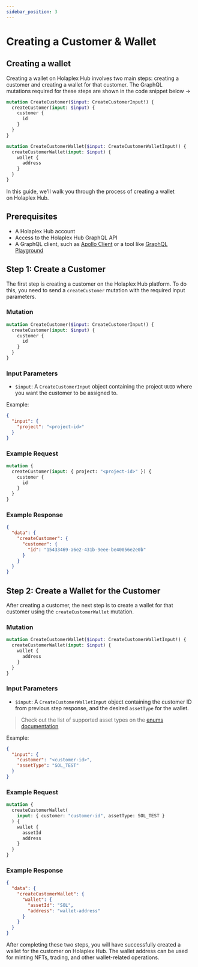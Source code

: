 ```yaml
---
sidebar_position: 3
---
```


# Creating a Customer & Wallet

## Creating a wallet

Creating a wallet on Holaplex Hub involves two main steps: creating a customer and creating a wallet for that customer. The GraphQL mutations required for these steps are shown in the code snippet below →

```graphql
mutation CreateCustomer($input: CreateCustomerInput!) {
  createCustomer(input: $input) {
    customer {
      id
    }
  }
}

mutation CreateCustomerWallet($input: CreateCustomerWalletInput!) {
  createCustomerWallet(input: $input) {
    wallet {
      address
    }
  }
}
```

In this guide, we'll walk you through the process of creating a wallet on Holaplex Hub.

## Prerequisites

- A Holaplex Hub account
- Access to the Holaplex Hub GraphQL API
- A GraphQL client, such as [Apollo Client](https://www.apollographql.com/client/) or a tool like [GraphQL Playground](https://github.com/graphql/graphql-playground)

## Step 1: Create a Customer

The first step is creating a customer on the Holaplex Hub platform. To do this, you need to send a `createCustomer` mutation with the required input parameters.

### Mutation

```graphql
mutation CreateCustomer($input: CreateCustomerInput!) {
  createCustomer(input: $input) {
    customer {
      id
    }
  }
}
```

### Input Parameters

- `$input`: A `CreateCustomerInput` object containing the project `UUID` where you want the customer to be assigned to.

Example:

```json
{
  "input": {
    "project": "<project-id>"
  }
}
```

### Example Request

```graphql
mutation {
  createCustomer(input: { project: "<project-id>" }) {
    customer {
      id
    }
  }
}
```

### Example Response

```json
{
  "data": {
    "createCustomer": {
      "customer": {
        "id": "15433469-a6e2-431b-9eee-be40056e2e0b"
      }
    }
  }
}
```

## Step 2: Create a Wallet for the Customer

After creating a customer, the next step is to create a wallet for that customer using the `createCustomerWallet` mutation.

### Mutation

```graphql
mutation CreateCustomerWallet($input: CreateCustomerWalletInput!) {
  createCustomerWallet(input: $input) {
    wallet {
      address
    }
  }
}
```

### Input Parameters

- `$input`: A `CreateCustomerWalletInput` object containing the customer ID from previous step response, and the desired `assetType` for the wallet.

> Check out the list of supported asset types on the [enums documentation](../../api/enums/asset-type.mdx)

Example:

```json
{
  "input": {
    "customer": "<customer-id>",
    "assetType": "SOL_TEST"
  }
}
```

### Example Request

```graphql
mutation {
  createCustomerWallet(
    input: { customer: "customer-id", assetType: SOL_TEST }
  ) {
    wallet {
      assetId
      address
    }
  }
}
```

### Example Response

```json
{
  "data": {
    "createCustomerWallet": {
      "wallet": {
        "assetId": "SOL",
        "address": "wallet-address"
      }
    }
  }
}
```

After completing these two steps, you will have successfully created a wallet for the customer on Holaplex Hub.
The wallet address can be used for minting NFTs, trading, and other wallet-related operations.
